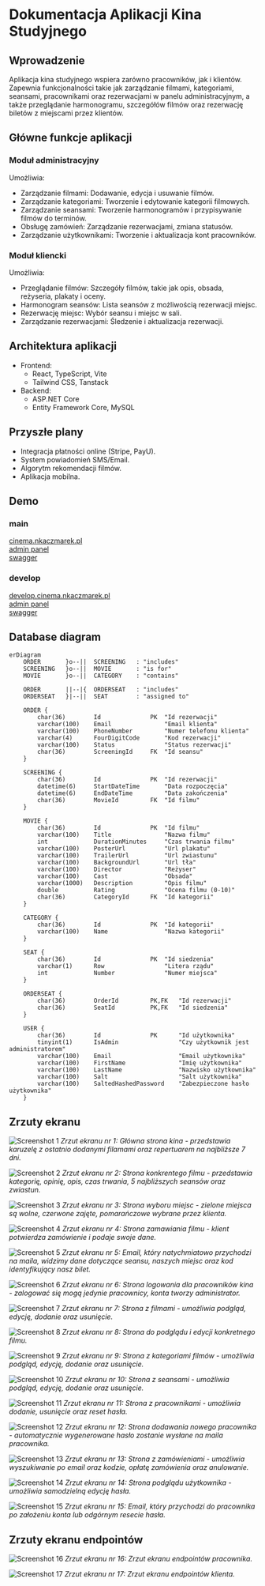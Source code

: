 # Dokumentacja Aplikacji Kina Studyjnego

## Wprowadzenie
Aplikacja kina studyjnego wspiera zarówno pracowników, jak i klientów. Zapewnia funkcjonalności takie jak zarządzanie filmami, kategoriami, seansami, pracownikami oraz rezerwacjami w panelu administracyjnym, a także przeglądanie harmonogramu, szczegółów filmów oraz rezerwację biletów z miejscami przez klientów.

## Główne funkcje aplikacji

### Moduł administracyjny
Umożliwia:

- Zarządzanie filmami: Dodawanie, edycja i usuwanie filmów.
- Zarządzanie kategoriami: Tworzenie i edytowanie kategorii filmowych.
- Zarządzanie seansami: Tworzenie harmonogramów i przypisywanie filmów do terminów.
- Obsługę zamówień: Zarządzanie rezerwacjami, zmiana statusów.
- Zarządzanie użytkownikami: Tworzenie i aktualizacja kont pracowników.

### Moduł kliencki
Umożliwia:

- Przeglądanie filmów: Szczegóły filmów, takie jak opis, obsada, reżyseria, plakaty i oceny.
- Harmonogram seansów: Lista seansów z możliwością rezerwacji miejsc.
- Rezerwację miejsc: Wybór seansu i miejsc w sali.
- Zarządzanie rezerwacjami: Śledzenie i aktualizacja rezerwacji.

## Architektura aplikacji
- Frontend:
    - React, TypeScript, Vite
    - Tailwind CSS, Tanstack 
- Backend:
    - ASP.NET Core
    - Entity Framework Core, MySQL

## Przyszłe plany
- Integracja płatności online (Stripe, PayU).
- System powiadomień SMS/Email.
- Algorytm rekomendacji filmów.
- Aplikacja mobilna.

## Demo

### main
[cinema.nkaczmarek.pl](https://cinema.nkaczmarek.pl)\
[admin panel](https://cinema.nkaczmarek.pl/admin)\
[swagger](https://cinema.nkaczmarek.pl/swagger)

### develop
[develop.cinema.nkaczmarek.pl](https://develop.cinema.nkaczmarek.pl)\
[admin panel](https://develop.cinema.nkaczmarek.pl/admin)\
[swagger](https://develop.cinema.nkaczmarek.pl/swagger)

## Database diagram

```mermaid
erDiagram
    ORDER       }o--||  SCREENING   : "includes"
    SCREENING   }o--||  MOVIE       : "is for"
    MOVIE       }o--||  CATEGORY    : "contains"
    
    ORDER       ||--|{  ORDERSEAT   : "includes"
    ORDERSEAT   }|--||  SEAT        : "assigned to"

    ORDER {
        char(36)        Id              PK  "Id rezerwacji"
        varchar(100)    Email               "Email klienta"
        varchar(100)    PhoneNumber         "Numer telefonu klienta"
        varchar(4)      FourDigitCode       "Kod rezerwacji"
        varchar(100)    Status              "Status rezerwacji"
        char(36)        ScreeningId     FK  "Id seansu"
    }

    SCREENING {
        char(36)        Id              PK  "Id rezerwacji"
        datetime(6)     StartDateTime       "Data rozpoczęcia"
        datetime(6)     EndDateTime         "Data zakończenia"
        char(36)        MovieId         FK  "Id filmu"
    }
    
    MOVIE {
        char(36)        Id              PK  "Id filmu"
        varchar(100)    Title               "Nazwa filmu"
        int             DurationMinutes     "Czas trwania filmu"
        varchar(100)    PosterUrl           "Url plakatu"
        varchar(100)    TrailerUrl          "Url zwiastunu"
        varchar(100)    BackgroundUrl       "Url tła"
        varchar(100)    Director            "Reżyser"
        varchar(100)    Cast                "Obsada"
        varchar(1000)   Description         "Opis filmu"
        double          Rating              "Ocena filmu (0-10)"
        char(36)        CategoryId      FK  "Id kategorii"
    }
    
    CATEGORY {
        char(36)        Id              PK  "Id kategorii"
        varchar(100)    Name                "Nazwa kategorii"
    }
    
    SEAT {
        char(36)        Id              PK  "Id siedzenia"
        varchar(1)      Row                 "Litera rządu"
        int             Number              "Numer miejsca"
    }
    
    ORDERSEAT {
        char(36)        OrderId         PK,FK  	"Id rezerwacji"
        char(36)        SeatId          PK,FK  	"Id siedzenia"
    }
    
    USER {
        char(36)        Id              PK  	"Id użytkownika"
        tinyint(1)      IsAdmin             	"Czy użytkownik jest administratorem"
        varchar(100)    Email               	"Email użytkownika"
        varchar(100)    FirstName           	"Imię użytkownika"
        varchar(100)    LastName            	"Nazwisko użytkownika"
        varchar(100)    Salt		        	"Salt użytkownika"
        varchar(100)    SaltedHashedPassword	"Zabezpieczone hasło użytkownika"
    }
```

## Zrzuty ekranu

![Screenshot 1](images/main_page_1.png)
*Zrzut ekranu nr 1: Główna strona kina - przedstawia karuzelę z ostatnio dodanymi filamami oraz repertuarem na najbliższe 7 dni.*

![Screenshot 2](images/main_page_2.png)
*Zrzut ekranu nr 2: Strona konkrentego filmu - przedstawia kategorię, opinię, opis, czas trwania, 5 najbliższych seansów oraz zwiastun.*

![Screenshot 3](images/main_page_3.png)
*Zrzut ekranu nr 3: Strona wyboru miejsc - zielone miejsca są wolne, czerwone zajęte, pomarańczowe wybrane przez klienta.*

![Screenshot 4](images/main_page_4.png)
*Zrzut ekranu nr 4: Strona zamawiania filmu - klient potwierdza zamówienie i podaje swoje dane.*

![Screenshot 5](images/email_ticket.png)
*Zrzut ekranu nr 5: Email, który natychmiatowo przychodzi na maila, widzimy dane dotyczące seansu, naszych miejsc oraz kod identyfikujący nasz bilet.*

![Screenshot 6](images/admin_login.png)
*Zrzut ekranu nr 6: Strona logowania dla pracowników kina - zalogować się mogą jedynie pracownicy, konta tworzy administrator.*

![Screenshot 7](images/admin_page_filmy.png)
*Zrzut ekranu nr 7: Strona z filmami - umożliwia podgląd, edycję, dodanie oraz usunięcie.*

![Screenshot 8](images/admin_page_film_joker.png)
*Zrzut ekranu nr 8: Strona do podglądu i edycji konkretnego filmu.*

![Screenshot 9](images/admin_page_kategorie.png)
*Zrzut ekranu nr 9: Strona z kategoriami filmów - umożliwia podgląd, edycję, dodanie oraz usunięcie.*

![Screenshot 10](images/admin_page_seanse.png)
*Zrzut ekranu nr 10: Strona z seansami - umożliwia podgląd, edycję, dodanie oraz usunięcie.*

![Screenshot 11](images/admin_page_pracownicy.png)
*Zrzut ekranu nr 11: Strona z pracownikami - umożliwia dodanie, usunięcie oraz reset hasła.*

![Screenshot 12](images/admin_page_nowy_pracownik.png)
*Zrzut ekranu nr 12: Strona dodawania nowego pracownika - automatycznie wygenerowane hasło zostanie wysłane na maila pracownika.*

![Screenshot 13](images/admin_page_zamowienia.png)
*Zrzut ekranu nr 13: Strona z zamówieniami - umożliwia wyszukiwanie po email oraz kodzie, opłatę zamówienia oraz anulowanie.*

![Screenshot 14](images/admin_page_zmiana_hasla.png)
*Zrzut ekranu nr 14: Strona podglądu użytkownika - umożliwia samodzielną edycję hasła.*

![Screenshot 15](images/email_nowy_pracownik_haslo.png)
*Zrzut ekranu nr 15: Email, który przychodzi do pracownika po założeniu konta lub odgórnym resecie hasła.*

## Zrzuty ekranu endpointów

![Screenshot 16](images/swagger_admin.png)
*Zrzut ekranu nr 16: Zrzut ekranu endpointów pracownika.*

![Screenshot 17](images/swagger_user.png)
*Zrzut ekranu nr 17: Zrzut ekranu endpointów klienta.*